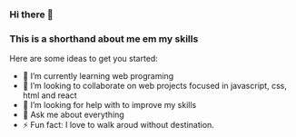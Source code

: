 ### Hi there 👋
### This is a shorthand about me em my skills

Here are some ideas to get you started:

- 🌱 I’m currently learning web programing
- 👯 I’m looking to collaborate on web projects focused in javascript, css, html and react
- 🤔 I’m looking for help with to improve my skills
- 💬 Ask me about everything
- ⚡ Fun fact: I love to walk aroud without destination.
